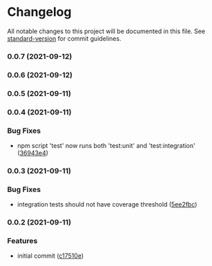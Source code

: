 # Changelog

All notable changes to this project will be documented in this file. See [standard-version](https://github.com/conventional-changelog/standard-version) for commit guidelines.

### 0.0.7 (2021-09-12)

### 0.0.6 (2021-09-12)

### 0.0.5 (2021-09-11)

### 0.0.4 (2021-09-11)


### Bug Fixes

* npm script 'test' now runs both 'test:unit' and 'test:integration' ([36943e4](https://github.com/ixuz/iotakingdoms/commit/36943e43f4d52449cfdd678eedd6238dcd3e3edc))

### 0.0.3 (2021-09-11)


### Bug Fixes

* integration tests should not have coverage threshold ([5ee2fbc](https://github.com/ixuz/iotakingdoms/commit/5ee2fbc590b289503bab185e8a34af5c34af8052))

### 0.0.2 (2021-09-11)


### Features

* initial commit ([c17510e](https://github.com/ixuz/iotakingdoms/commit/c17510efe6c92ee69d3e374b60d0dfe733807f23))
